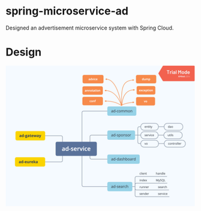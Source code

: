 # spring-microservice-ad
Designed an advertisement microservice system with Spring Cloud.

# Design
![image](/designs/ad-service.png)
